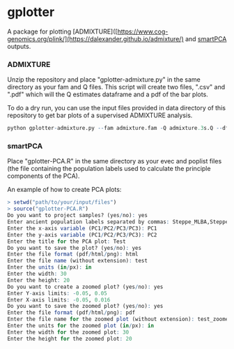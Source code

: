 ﻿# gplotter
A package for plotting [ADMIXTURE]([https://www.cog-genomics.org/plink/](https://dalexander.github.io/admixture/) and [smartPCA](https://github.com/DReichLab/EIG) outputs. <br />

### ADMIXTURE
Unzip the repository and place "gplotter-admixture.py" in the same directory as your fam and Q files. This script will create two files, "<prefix>.csv" and "<prefix>.pdf" which will the Q estimates dataframe and a pdf of the bar plots. <br />

To do a dry run, you can use the input files provided in data directory of this repository to get bar plots of a supervised ADMIXTURE analysis.
``` r
python gplotter-admixture.py --fam admixture.fam -Q admixture.3s.Q --df_csv test.csv --out_pdf test.pdf
```

### smartPCA
Place "gplotter-PCA.R" in the same directory as your evec and poplist files (the file containing the population labels used to calculate the principle components of the PCA). <br />

An example of how to create PCA plots:
``` r
> setwd("path/to/your/input/files")
> source("gplotter-PCA.R")
Do you want to project samples? (yes/no): yes
Enter ancient population labels separated by commas: Steppe_MLBA,Steppe_EMBA,Steppe_Eneolithic,EHG,Europe_MNChL,WHG,Europe_LNBA,Europe_EN,SHG,Anatolia_N,Armenia_ChL,Armenia_EBA,Armenia_MLBA,Iran_N,Natufian,Levant_BA,Levant_N,Iran_ChL,Iran_LN,MA1,Ust_Ishim,Steppe_IA,Iran_recent,Anatolia_ChL,Iran_HotuIIIb,Iberia_BA,Kostenki14,Switzerland_HG,CHG,AG2,Altai,Denisovan,MezE,Vi_merge,Mota,Clovis,Kennewick,Mbuti.DG,Chimp,hg19ref
Enter the x-axis variable (PC1/PC2/PC3/PC3): PC1
Enter the y-axis variable (PC1/PC2/PC3/PC3): PC2
Enter the title for the PCA plot: Test
Do you want to save the plot? (yes/no): yes
Enter the file format (pdf/html/png): html
Enter the file name (without extension): test
Enter the units (in/px): in
Enter the width: 30
Enter the height: 20
Do you want to create a zoomed plot? (yes/no): yes
Enter Y-axis limits: -0.05, 0.05
Enter X-axis limits: -0.05, 0.016
Do you want to save the zoomed plot? (yes/no): yes
Enter the file format (pdf/html/png): pdf
Enter the file name for the zoomed plot (without extension): test_zoomed
Enter the units for the zoomed plot (in/px): in
Enter the width for the zoomed plot: 30
Enter the height for the zoomed plot: 20
```

